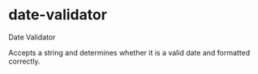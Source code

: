 # date-validator
Date Validator

Accepts a string and determines whether it is a valid date and formatted correctly.
